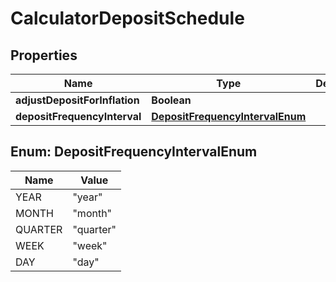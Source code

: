 
# CalculatorDepositSchedule

## Properties
Name | Type | Description | Notes
------------ | ------------- | ------------- | -------------
**adjustDepositForInflation** | **Boolean** |  |  [optional]
**depositFrequencyInterval** | [**DepositFrequencyIntervalEnum**](#DepositFrequencyIntervalEnum) |  |  [optional]


<a name="DepositFrequencyIntervalEnum"></a>
## Enum: DepositFrequencyIntervalEnum
Name | Value
---- | -----
YEAR | &quot;year&quot;
MONTH | &quot;month&quot;
QUARTER | &quot;quarter&quot;
WEEK | &quot;week&quot;
DAY | &quot;day&quot;



